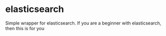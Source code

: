 # elasticsearch
Simple wrapper for elasticsearch. If you are a beginner with elasticsearch, then this is for you
